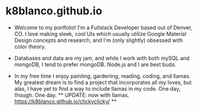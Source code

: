 # k8blanco.github.io

- Welcome to my portfolio!  I'm a Fullstack Developer based out of Denver, CO.  I love
making sleek, cool UIs which usually utilize Google Material Design concepts and research, and I'm (only slightly) obsessed with color theory.
- Databases and data are my jam, and while I work with both mySQL and mongoDB, I tend to prefer mongoDB.  Node.js and I are best buds.

- In my free time I enjoy painting, gardening, reading, coding, and llamas.  My greatest dream is
to find a project that incorporates all my loves, but alas, I have yet to find a way 
to include llamas in my code.  One day, though.  One day.
 ** UPDATE: now with llamas. https://k8blanco.github.io/clickyclicky/ **
